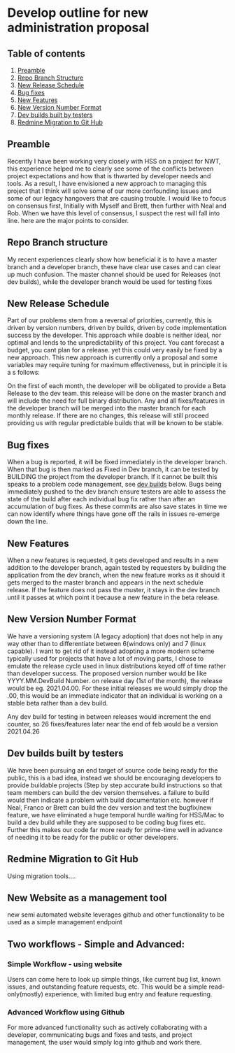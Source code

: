 # Develop outline for new administration proposal

## Table of contents

1. [Preamble](#preamble)
2. [Repo Branch Structure](#repo-branch)
3. [New Release Schedule](#release-schedule)
4. [Bug fixes](#bug-fixes)
5. [New Features](#new-features)
6. [New Version Number Format](#version-number)
7. [Dev builds built by testers](#dev-builds)
8. [Redmine Migration to Git Hub](#redmine-migration)

## <a name="preamble"> Preamble</a>
Recently I have been working very closely with HSS on a project for NWT, this experience helped me to clearly see some of the conflicts between project expectations and how that is thwarted by developer needs and tools. As a result, I have envisioned a new approach to managing this project that I think will solve some of our more confounding issues and some of our legacy hangovers that are causing trouble. I would like to focus on consensus first, Initially with Myself and Brett, then further with Neal and Rob. When we have this level of consensus, I suspect the rest will fall into line. here are the major points to consider.

## <a name="repo-branch"> Repo Branch structure</a>

My recent experiences clearly show how beneficial it is to have a master branch and a developer branch, these have clear use cases and can clear up much confusion. The master channel should be used for Releases (not dev builds), while the developer branch would be used for testing fixes

## <a name="release-schedule"> New Release Schedule</a>

Part of our problems stem from a reversal of priorities, currently, this is driven by version numbers, driven by builds, driven by code implementation success by the developer. This approach while doable is neither ideal, nor optimal and lends to the unpredictability of this project. You cant forecast a budget, you cant plan for a release. yet this could very easily be fixed by a new approach. This new approach is currently only a proposal and some variables may require tuning for maximum effectiveness, but in principle it is a s follows:

On the first of each month, the developer will be obligated to provide a Beta Release to the dev team. this release will be done on the master branch and will include the need for full binary distribution. Any and all fixes/features in the developer branch will be merged into the master branch for each monthly release. If there are no changes, this release will still proceed providing us with regular predictable builds that will be known to be stable. 

## <a name="bug-fixes"> Bug fixes</a>

When a bug is reported, it will be fixed immediately in the developer branch. When that bug is then marked as Fixed in Dev branch, it can be tested by BUILDING the project from the developer branch. If it cannot be built this speaks to a problem code management, see [dev builds](#dev-builds) below. Bugs being immediately pushed to the dev branch ensure testers are able to assess the state of the build after each individual bug fix rather than after an accumulation of bug fixes. As these commits are also save states in time we can now identify where things have gone off the rails in issues re-emerge down the line.

## <a name="new-features"> New Features</a>

When a new features is requested, it gets developed and results in a new addition to the developer branch, again tested by requesters by building the application from the dev branch, when the new feature works as it should it gets merged to the master branch and appears in the next schedule release. If the feature does not pass the muster, it stays in the dev branch until it passes at which point it because a new feature in the beta release.

## <a name="version-number"> New Version Number Format</a>

We have a versioning system (A legacy adoption) that does not help in any way other than to differentiate between 6(windows only) and 7 (linux capable). I want to get rid of it instead adopting a more modern scheme typically used for projects that have a lot of moving parts, I chose to emulate the release cycle used in linux distributions keyed off of time rather than developer success. The proposed version number would be like YYYY.MM.DevBuild Number. on release day (1st of the month), the release would be eg. 2021.04.00. For these initial releases we would simply drop the .00, this would be an immediate indicator that an individual is working on a stable beta rather than a dev build.

Any dev build for testing in between releases would increment the end counter, so 26 fixes/features later near the end of feb would be a version 2021.04.26

## <a name="dev-builds">Dev builds built by testers</a>

We have been pursuing an end target of source code being ready for the public, this is a bad idea, instead we should be encouraging developers to provide buildable projects (Step by step accurate build instructions so that team members can build the dev version themselves. a failure to build would then indicate a problem with build documentation etc. however if Neal, Franco or Brett can build the dev version and test the bugfix/new feature, we have eliminated a huge temporal hurdle waiting for HSS/Mac to build a dev build while they are supposed to be coding bug fixes etc. Further this makes our code far more ready for prime-time well in advance of needing it to be ready for the public or other developers.


## <a name="redmine-migration">Redmine Migration to Git Hub</a>

Using migration tools....

## New Website as a management tool

new semi automated website leverages github and other functionality to be used as a simple management endpoint

## Two workflows - Simple and Advanced:
### Simple Workflow - using website

Users can come here to look up simple things, like current bug list, known issues, and outstanding feature requests, etc.
This would be a simple read-only(mostly) experience, with limited bug entry and feature requesting. 

### Advanced Workflow using Github

For more advanced functionality such as actively collaborating with a developer, communicating bugs and fixes and tests, and project management, the user would simply log into github and work there.
